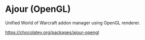 # Ajour (OpenGL)
Unified World of Warcraft addon manager using OpenGL renderer.

https://chocolatey.org/packages/ajour-opengl
